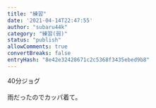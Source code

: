 ```yaml
---
title: "練習"
date: '2021-04-14T22:47:55'
author: "subaru44k"
category: "練習(弱)"
status: "publish"
allowComments: true
convertBreaks: false
entryHash: "8e42e32428671c2c5368f3435ebed9b8"
---
```

40分ジョグ<br>
<br>
雨だったのでカッパ着て。
